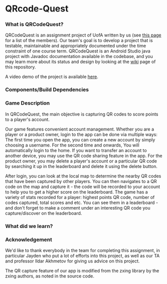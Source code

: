 # QRcode-Quest

### What is QRCodeQuest?
QRCodeQuest is an assignment project of UofA written by us (see [this page](../../wiki) for a list of the members). Our team's goal is to develop a project that is testable, maintainable and appropriately documented under the time constraint of one course term. QRCodeQuest is an Android Studio java project with Javadoc documentation available in the codebase, and you may learn more about its status and design by looking at the [wiki](../../wiki) page of this repository.

A video demo of the project is available [here](youtu.be/Tvy3v0vWhqk).

### Components/Build Dependencies

### Game Description
In QRCodeQuest, the main objective is capturing QR codes to score points to a player's account. 

Our game features convenient account management. Whether you are a player or a product owner, login to the app can be done via multiple ways: The first time you open the app, you can create a new account by simply choosing a username. For the second time and onwards, You will automatically login to the home. If you want to transfer an account to another device, you may use the QR code sharing feature in the app. For the product owner, you may delete a player's account or a particular QR code by searching it up in the leaderboard and delete it using the delete button.

After login, you can look at the local map to determine the nearby QR codes that have been captured by other players. You can then navigates to a QR code on the map and capture it - the code will be recorded to your account to help you to get a higher score on the leaderboard. The game has a variety of stats recorded for a player: highest points QR code, number of codes captured, total scores and etc. You can see them in a leaderboard - and don't forget to make a comment under an interesting QR code you capture/discover on the leaderboard.

### What did we learn?

### Acknowledgement
We'd like to thank everybody in the team for completing this assignment, in particular Jayden who put a lot of efforts into this project, as well as our TA and professor Ildar Akhmetov for giving us advice on this project.

The QR capture feature of our app is modified from the zxing library by the zxing authors, as noted in the source code.
